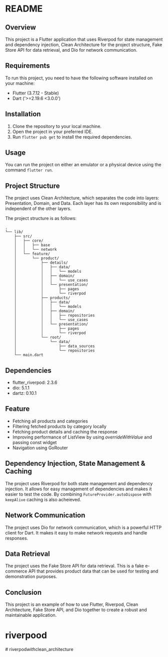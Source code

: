 # README

## Overview
This project is a Flutter application that uses Riverpod for state management and dependency injection, Clean Architecture for the project structure, Fake Store API for data retrieval, and Dio for network communication.

## Requirements
To run this project, you need to have the following software installed on your machine:
- Flutter (3.7.12 - Stable)
- Dart ('>=2.19.6 <3.0.0')

## Installation
1. Clone the repository to your local machine.
2. Open the project in your preferred IDE.
3. Run `flutter pub get` to install the required dependencies.

## Usage
You can run the project on either an emulator or a physical device using the command `flutter run`.

## Project Structure
The project uses Clean Architecture, which separates the code into layers: Presentation, Domain, and Data. Each layer has its own responsibility and is independent of the other layers.

The project structure is as follows:

```
.
└── lib/
    ├── src/
    │   ├── core/
    │   │   ├── base
    │   │   └── network
    │   └── feature/
    │       └── product/
    │           ├── details/
    │           │   ├── data/
    │           │   │   └── models
    │           │   ├── domain/
    │           │   │   └── use_cases
    │           │   └── presentation/
    │           │       ├── pages
    │           │       └── riverpod
    │           ├── products/
    │           │   ├── data/
    │           │   │   └── models
    │           │   ├── domain/
    │           │   │   ├── repositories
    │           │   │   └── use_cases
    │           │   └── presentation/
    │           │       ├── pages
    │           │       └── riverpod
    │           └── root/
    │               └── data/
    │                   ├── data_sources
    │                   └── repositories
    └── main.dart
```
## Dependencies
- flutter_riverpod: 2.3.6
- dio: 5.1.1
- dartz: 0.10.1

## Feature
- Fetching all products and categories
- Filtering fetched products by category locally
- Fetching product details and caching the response
- Improving performance of ListView by using *overrideWithValue* and passing const widget
- Navigation using GoRouter

## Dependency Injection, State Management & Caching
The project uses Riverpod for both state management and dependency injection. It allows for easy management of dependencies and makes it easier to test the code. By combining ```FutureProvider.autoDispose``` with ```keepAlive``` caching is also acheieved. 

## Network Communication
The project uses Dio for network communication, which is a powerful HTTP client for Dart. It makes it easy to make network requests and handle responses.

## Data Retrieval
The project uses the Fake Store API for data retrieval. This is a fake e-commerce API that provides product data that can be used for testing and demonstration purposes.

## Conclusion
This project is an example of how to use Flutter, Riverpod, Clean Architecture, Fake Store API, and Dio together to create a robust and maintainable application.
# riverpood
#   r i v e r p o d _ w i t h _ c l e a n _ a r c h i t e c t u r e  
 